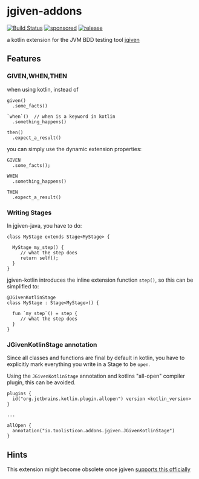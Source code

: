# jgiven-addons

[![Build Status](https://api.travis-ci.org/toolisticon/jgiven-addons.svg)](https://travis-ci.org/toolisticon/jgiven-addons)
[![sponsored](https://img.shields.io/badge/sponsoredBy-Holisticon-RED.svg)](https://holisticon.de/)
[![release](https://img.shields.io/badge/jcenter-0.5.2-BLUE.svg)](https://bintray.com/toolisticon/maven/jgiven-addons/)

a kotlin extension for the JVM BDD testing tool [jgiven](http://jgiven.org/)

## Features

### GIVEN,WHEN,THEN

when using kotlin, instead of 

```
given()
  .some_facts()

`when`()  // when is a keyword in kotlin
  .something_happens()

then()
  .expect_a_result()

```

you can simply use the dynamic extension properties:

```
GIVEN
  .some_facts();

WHEN
  .something_happens()

THEN
  .expect_a_result()
```

### Writing Stages

In jgiven-java, you have to do:

```
class MyStage extends Stage<MyStage> {

  MyStage my_step() {
     // what the step does
     return self();
  }
}
```

jgiven-kotlin introduces the inline extension function `step()`, so this can be simplified to:

```
@JGivenKotlinStage
class MyStage : Stage<MyStage>() {

  fun `my step`() = step {
     // what the step does
  }
}
```

### JGivenKotlinStage annotation

Since all classes and functions are final by default in kotlin,
you have to explicitly mark everything you write in a Stage to be `open`.

Using the `JGivenKotlinStage` annotation and kotlins "all-open" compiler
plugin, this can be avoided.

```
plugins {
  id("org.jetbrains.kotlin.plugin.allopen") version <kotlin_version>
}

...

allOpen {
  annotation("io.toolisticon.addons.jgiven.JGivenKotlinStage")
}

```

## Hints

This extension might become obsolete once jgiven [supports this officially](https://github.com/TNG/JGiven/pull/407)


